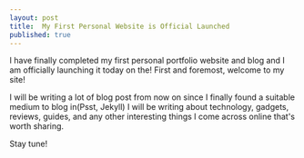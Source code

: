 ```yaml
---
layout: post
title:  My First Personal Website is Official Launched
published: true
---
```




I have finally completed my first personal portfolio website and blog and I am officially launching it today on the! First and foremost, welcome to my site!

I will be writing a lot of blog post from now on since I finally found a suitable medium to blog in(Psst, Jekyll) I will be writing about technology, gadgets, reviews, guides, and any other interesting things I come across online that's worth sharing.

Stay tune!
